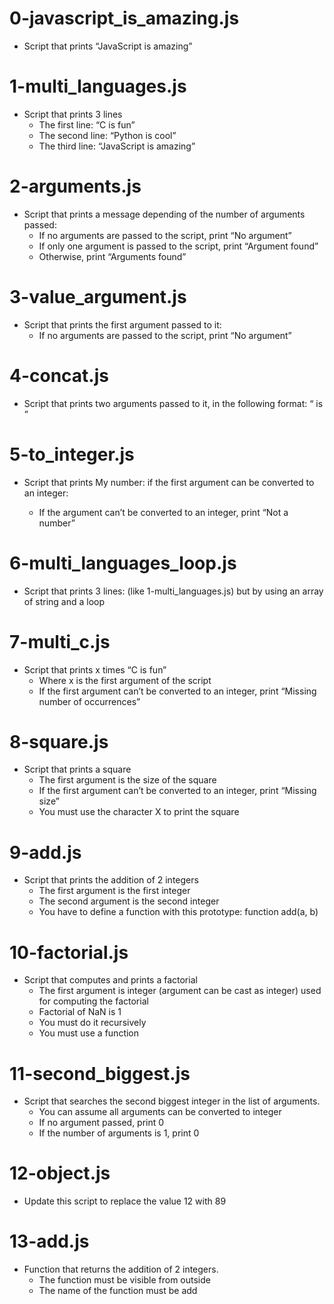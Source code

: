 # 0-javascript_is_amazing.js
  - Script that prints “JavaScript is amazing”

# 1-multi_languages.js
  - Script that prints 3 lines
    - The first line: “C is fun”
    - The second line: “Python is cool”
    - The third line: “JavaScript is amazing”

# 2-arguments.js
  - Script that prints a message depending of the number of arguments passed:
    - If no arguments are passed to the script, print “No argument”
    - If only one argument is passed to the script, print “Argument found”
    - Otherwise, print “Arguments found”

# 3-value_argument.js
  - Script that prints the first argument passed to it:
    - If no arguments are passed to the script, print “No argument”

# 4-concat.js
  - Script that prints two arguments passed to it, in the following format: “ is ”

# 5-to_integer.js
  - Script that prints My number: <first argument converted in integer> if the first argument can be converted to an integer:
    - If the argument can’t be converted to an integer, print “Not a number”

# 6-multi_languages_loop.js
  - Script that prints 3 lines: (like 1-multi_languages.js) but by using an array of string and a loop

# 7-multi_c.js
  - Script that prints x times “C is fun”
    - Where x is the first argument of the script
    - If the first argument can’t be converted to an integer, print “Missing number of occurrences”

# 8-square.js
  - Script that prints a square
    - The first argument is the size of the square
    - If the first argument can’t be converted to an integer, print “Missing size”
    - You must use the character X to print the square

# 9-add.js
  - Script that prints the addition of 2 integers
    - The first argument is the first integer
    - The second argument is the second integer
    - You have to define a function with this prototype: function add(a, b)

# 10-factorial.js
  - Script that computes and prints a factorial
    - The first argument is integer (argument can be cast as integer) used for computing the factorial
    - Factorial of NaN is 1
    - You must do it recursively
    - You must use a function

# 11-second_biggest.js
  - Script that searches the second biggest integer in the list of arguments.
    - You can assume all arguments can be converted to integer
    - If no argument passed, print 0
    - If the number of arguments is 1, print 0

# 12-object.js
  - Update this script to replace the value 12 with 89

# 13-add.js
  - Function that returns the addition of 2 integers.
    - The function must be visible from outside
    - The name of the function must be add

